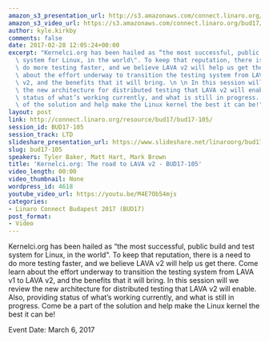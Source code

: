 ```yaml
---
amazon_s3_presentation_url: http://s3.amazonaws.com/connect.linaro.org/bud17/Presentations/BUD17-105%20-%20KernelCI-%20Road%20to%20LAVA%20v2.pdf
amazon_s3_video_url: https://s3.amazonaws.com/connect.linaro.org/bud17/Videos/Monday/BUD17-105%20The%20road%20to%20LAVA%20v2.mp4
author: kyle.kirkby
comments: false
date: 2017-02-28 12:05:24+00:00
excerpt: "Kernelci.org has been hailed as “the most successful, public build and test\
  \ system for Linux, in the world\". To keep that reputation, there is a need to\
  \ do more testing faster, and we believe LAVA v2 will help us get there. Come learn\
  \ about the effort underway to transition the testing system from LAVA v1 to LAVA\
  \ v2, and the benefits that it will bring. \n \n In this session will we review\
  \ the new architecture for distributed testing that LAVA v2 will enable. Also, providing\
  \ status of what’s working currently, and what is still in progress. Come be a part\
  \ of the solution and help make the Linux kernel the best it can be!"
layout: post
link: http://connect.linaro.org/resource/bud17/bud17-105/
session_id: BUD17-105
session_track: LTD
slideshare_presentation_url: https://www.slideshare.net/linaroorg/bud17105-kernelciorg-the-road-to-lava-v2
slug: bud17-105
speakers: Tyler Baker, Matt Hart, Mark Brown
title: 'Kernelci.org: The road to LAVA v2 - BUD17-105'
video_length: 00:00
video_thumbnail: None
wordpress_id: 4618
youtube_video_url: https://youtu.be/M4E7Ob54mjs
categories:
- Linaro Connect Budapest 2017 (BUD17)
post_format:
- Video
---
```


Kernelci.org has been hailed as “the most successful, public build and test system for Linux, in the world". To keep that reputation, there is a need to do more testing faster, and we believe LAVA v2 will help us get there. Come learn about the effort underway to transition the testing system from LAVA v1 to LAVA v2, and the benefits that it will bring. In this session will we review the new architecture for distributed testing that LAVA v2 will enable. Also, providing status of what’s working currently, and what is still in progress. Come be a part of the solution and help make the Linux kernel the best it can be!

Event Date: March 6, 2017
